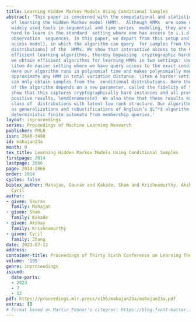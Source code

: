 ```yaml
---
title: Learning Hidden Markov Models Using Conditional Samples
abstract: 'This paper is concerned with the computational and statistical  complexity
  of learning the Hidden Markov model (HMM).  Although HMMs  are some of the most
  widely used tools in sequential and time series  modeling, they are cryptographically
  hard to learn in the standard  setting where one has access to i.i.d. samples of
  observation  sequences. In this paper, we depart from this setup and consider an  \emph{interactive
  access model}, in which the algorithm can query  for samples from the \emph{conditional
  distributions} of the  HMMs. We show that interactive access to the HMM enables  computationally
  efficient learning algorithms, thereby bypassing  cryptographic hardness.Specifically,
  we obtain efficient algorithms for learning HMMs in two settings: \begin{enumerate}
  \item An easier setting where we have query access to the exact conditional probabilities.
  Here our algorithm runs in polynomial time and makes polynomially many queries to
  approximate any HMM in total variation distance. \item A harder setting where we
  can only obtain samples from the  conditional distributions. Here the performance
  of the algorithm depends on a new parameter, called the fidelity of the HMM. We
  show that this captures cryptographically hard instances and all previously known
  positive results. \end{enumerate}  We also show that these results extend to a broader
  class of  distributions with latent low rank structure. Our algorithms can be viewed
  as generalizations and robustifications of Angluin’s $L^*$ algorithm for learning
  deterministic finite automata from membership queries.'
layout: inproceedings
series: Proceedings of Machine Learning Research
publisher: PMLR
issn: 2640-3498
id: mahajan23a
month: 0
tex_title: Learning Hidden Markov Models Using Conditional Samples
firstpage: 2014
lastpage: 2066
page: 2014-2066
order: 2014
cycles: false
bibtex_author: Mahajan, Gaurav and Kakade, Sham and Krishnamurthy, Akshay and Zhang,
  Cyril
author:
- given: Gaurav
  family: Mahajan
- given: Sham
  family: Kakade
- given: Akshay
  family: Krishnamurthy
- given: Cyril
  family: Zhang
date: 2023-07-12
address: 
container-title: Proceedings of Thirty Sixth Conference on Learning Theory
volume: '195'
genre: inproceedings
issued:
  date-parts:
  - 2023
  - 7
  - 12
pdf: https://proceedings.mlr.press/v195/mahajan23a/mahajan23a.pdf
extras: []
# Format based on Martin Fenner's citeproc: https://blog.front-matter.io/posts/citeproc-yaml-for-bibliographies/
---
```

